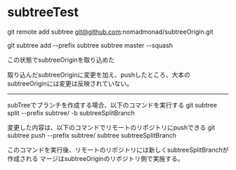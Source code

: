 subtreeTest
===========

git remote add subtree git@github.com:nomadmonad/subtreeOrigin.git

git subtree add --prefix subtree subtree master --squash

この状態でsubtreeOriginを取り込めた

取り込んだsubtreeOriginに変更を加え、pushしたところ、大本のsubtreeOriginには変更は反映されていない。

-----------

subTreeでブランチを作成する場合、以下のコマンドを実行する
git subtree split --prefix subtree/ -b  subtreeSplitBranch

変更した内容は、以下のコマンドでリモートのリポジトリにpushできる
git subtree push --prefix subtree/ subtree  subtreeSplitBranch

このコマンドを実行後、リモートのリポジトリには新しくsubtreeSplitBranchが作成される
マージはsubtreeOriginのリポジトリ側で実施する。



